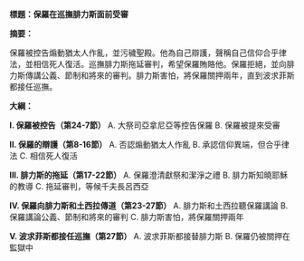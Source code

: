 **標題：保羅在巡撫腓力斯面前受審**

**摘要：**

保羅被控告煽動猶太人作亂，並污穢聖殿。他為自己辯護，聲稱自己信仰合乎律法，並相信死人復活。巡撫腓力斯拖延審判，希望保羅賄賂他。保羅拒絕，並向腓力斯傳講公義、節制和將來的審判。腓力斯害怕，將保羅關押兩年，直到波求菲斯都接任巡撫。

**大綱：**

**I. 保羅被控告（第24-7節）**
    A. 大祭司亞拿尼亞等控告保羅
    B. 保羅被提來受審

**II. 保羅的辯護（第8-16節）**
    A. 否認煽動猶太人作亂
    B. 承認信仰異端，但合乎律法
    C. 相信死人復活

**III. 腓力斯的拖延（第17-22節）**
    A. 保羅澄清獻祭和潔淨之禮
    B. 腓力斯知曉耶穌的教導
    C. 拖延審判，等候千夫長呂西亞

**IV. 保羅向腓力斯和土西拉傳道（第23-27節）**
    A. 腓力斯和土西拉聽保羅講論
    B. 保羅講論公義、節制和將來的審判
    C. 腓力斯害怕，將保羅關押兩年

**V. 波求菲斯都接任巡撫（第27節）**
    A. 波求菲斯都接替腓力斯
    B. 保羅仍被關押在監獄中